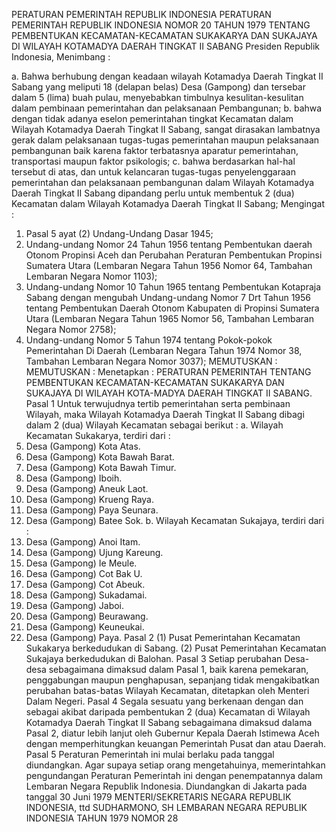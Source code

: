  PERATURAN PEMERINTAH REPUBLIK INDONESIA PERATURAN PEMERINTAH REPUBLIK INDONESIA NOMOR 20 TAHUN 1979 TENTANG PEMBENTUKAN KECAMATAN-KECAMATAN SUKAKARYA DAN SUKAJAYA DI WILAYAH KOTAMADYA DAERAH TINGKAT II SABANG Presiden Republik Indonesia,
Menimbang :

a. Bahwa berhubung dengan keadaan wilayah Kotamadya Daerah Tingkat II Sabang yang meliputi 18 (delapan belas) Desa (Gampong) dan tersebar dalam 5 (lima) buah pulau, menyebabkan timbulnya kesulitan-kesulitan dalam pembinaan pemerintahan dan pelaksanaan Pembangunan;
b. bahwa dengan tidak adanya eselon pemerintahan tingkat Kecamatan dalam Wilayah Kotamadya Daerah Tingkat II Sabang, sangat dirasakan lambatnya gerak dalam pelaksanaan tugas-tugas pemerintahan maupun pelaksanaan pembangunan baik karena faktor terbatasnya aparatur pemerintahan, transportasi maupun faktor psikologis;
c. bahwa berdasarkan hal-hal tersebut di atas, dan untuk kelancaran tugas-tugas penyelenggaraan pemerintahan dan pelaksanaan pembangunan dalam Wilayah Kotamadya Daerah Tingkat II Sabang dipandang perlu untuk membentuk 2 (dua) Kecamatan dalam Wilayah Kotamadya Daerah Tingkat II Sabang;
Mengingat :

1. Pasal 5 ayat (2) Undang-Undang Dasar 1945;
2. Undang-undang Nomor 24 Tahun 1956 tentang Pembentukan daerah Otonom Propinsi Aceh dan Perubahan Peraturan Pembentukan Propinsi Sumatera Utara (Lembaran Negara Tahun 1956 Nomor 64, Tambahan Lembaran Negara Nomor 1103);
3. Undang-undang Nomor 10 Tahun 1965 tentang Pembentukan Kotapraja Sabang dengan mengubah Undang-undang Nomor 7 Drt Tahun 1956 tentang Pembentukan Daerah Otonom Kabupaten di Propinsi Sumatera Utara (Lembaran Negara Tahun 1965 Nomor 56, Tambahan Lembaran Negara Nomor 2758);
4. Undang-undang Nomor 5 Tahun 1974 tentang Pokok-pokok Pemerintahan Di Daerah (Lembaran Negara Tahun 1974 Nomor 38, Tambahan Lembaran Negara Nomor 3037);
MEMUTUSKAN :
MEMUTUSKAN :
 Menetapkan : PERATURAN PEMERINTAH TENTANG PEMBENTUKAN KECAMATAN-KECAMATAN SUKAKARYA DAN SUKAJAYA DI WILAYAH KOTA-MADYA DAERAH TINGKAT II SABANG.
Pasal 1
Untuk terwujudnya tertib pemerintahan serta pembinaan Wilayah, maka Wilayah Kotamadya Daerah Tingkat II Sabang dibagi dalam 2 (dua) Wilayah Kecamatan sebagai berikut :
a. Wilayah Kecamatan Sukakarya, terdiri dari :
1. Desa (Gampong) Kota Atas.
2. Desa (Gampong) Kota Bawah Barat.
3. Desa (Gampong) Kota Bawah Timur.
4. Desa (Gampong) Iboih.
5. Desa (Gampong) Aneuk Laot.
6. Desa (Gampong) Krueng Raya.
7. Desa (Gampong) Paya Seunara.
8. Desa (Gampong) Batee Sok.
b. Wilayah Kecamatan Sukajaya, terdiri dari :
1. Desa (Gampong) Anoi Itam.
2. Desa (Gampong) Ujung Kareung.
3. Desa (Gampong) Ie Meule.
4. Desa (Gampong) Cot Bak U.
5. Desa (Gampong) Cot Abeuk.
6. Desa (Gampong) Sukadamai.
7. Desa (Gampong) Jaboi.
8. Desa (Gampong) Beurawang.
9. Desa (Gampong) Keuneukai.
10. Desa (Gampong) Paya.
Pasal 2
(1) Pusat Pemerintahan Kecamatan Sukakarya berkedudukan di Sabang.
(2) Pusat Pemerintahan Kecamatan Sukajaya berkedudukan di Balohan.
Pasal 3
Setiap perubahan Desa-desa sebagaimana dimaksud dalam Pasal 1, baik karena pemekaran, penggabungan maupun penghapusan, sepanjang tidak mengakibatkan perubahan batas-batas Wilayah Kecamatan, ditetapkan oleh Menteri Dalam Negeri.
Pasal 4
Segala sesuatu yang berkenaan dengan dan sebagai akibat daripada pembentukan 2 (dua) Kecamatan di Wilayah Kotamadya Daerah Tingkat II Sabang sebagaimana dimaksud dalama Pasal 2, diatur lebih lanjut oleh Gubernur Kepala Daerah Istimewa Aceh dengan memperhitungkan keuangan Pemerintah Pusat dan atau Daerah.
Pasal 5
Peraturan Pemerintah ini mulai berlaku pada tanggal diundangkan. Agar supaya setiap orang mengetahuinya, memerintahkan pengundangan Peraturan Pemerintah ini dengan penempatannya dalam Lembaran Negara Republik Indonesia. Diundangkan di Jakarta pada tanggal 30 Juni 1979 MENTERI/SEKRETARIS NEGARA REPUBLIK INDONESIA, ttd SUDHARMONO, SH LEMBARAN NEGARA REPUBLIK INDONESIA TAHUN 1979 NOMOR 28